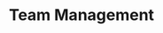 ---
title: Team Management
description: Teams in pascom sind vergleichbar mit Warteschlangen. Rufstrategien helfen Ihnen Anrufe gezielt zu steuern.
icon: "fa fa-users"
type : "pages"
weight: 4
---